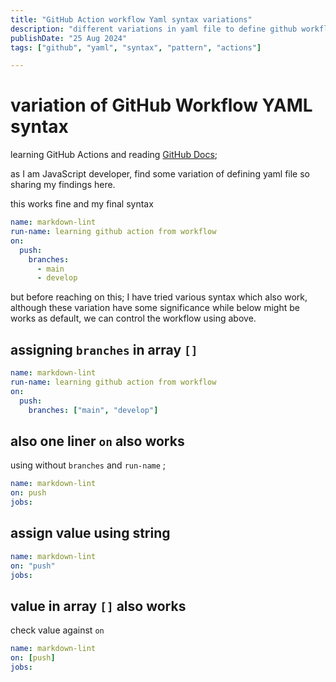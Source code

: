 ```yaml
---
title: "GitHub Action workflow Yaml syntax variations"
description: "different variations in yaml file to define github workflow file"
publishDate: "25 Aug 2024"
tags: ["github", "yaml", "syntax", "pattern", "actions"]

---
```


# variation of GitHub Workflow YAML syntax

learning GitHub Actions and reading [GitHub Docs][github docs];

as I am JavaScript developer, find some variation of defining yaml file so sharing my findings here.

this works fine and my final syntax

```yml
name: markdown-lint
run-name: learning github action from workflow
on:
  push:
    branches:
      - main
      - develop
```

but before reaching on this; I have tried various syntax which also work, although these variation have some significance while below might be works as default, we can control the workflow using above.

## assigning `branches` in array `[]`

```yml
name: markdown-lint
run-name: learning github action from workflow
on:
  push:
    branches: ["main", "develop"]
```

## also one liner `on` also works

using without `branches` and `run-name` ;

```yaml
name: markdown-lint
on: push
jobs:
```

## assign value using string

```yaml
name: markdown-lint
on: "push"
jobs:
```

## value in array `[]` also works

check value against `on`

```yml
name: markdown-lint
on: [push]
jobs:
```

[github docs]:[https://docs.github.com/en/actions/writing-workflows/workflow-syntax-for-github-actions
